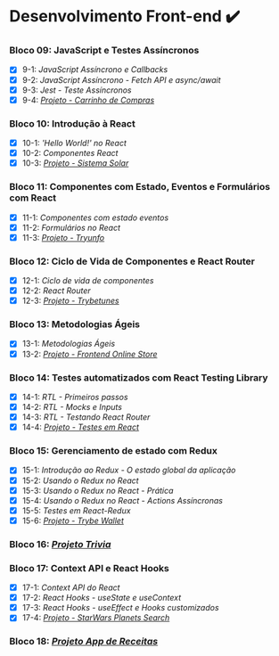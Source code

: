 # Desenvolvimento Front-end :heavy_check_mark:

### Bloco 09: JavaScript e Testes Assíncronos

- [X] 9-1: _JavaScript Assíncrono e Callbacks_
- [X] 9-2: _JavaScript Assíncrono - Fetch API e async/await_
- [X] 9-3: _Jest - Teste Assíncronos_
- [X] 9-4: _[Projeto - Carrinho de Compras](https://github.com/Jacqueline-Silva/shopping-cart)_

### Bloco 10: Introdução à React

- [X] 10-1: _'Hello World!' no React_
- [X] 10-2: _Componentes React_
- [X] 10-3: _[Projeto - Sistema Solar](https://github.com/Jacqueline-Silva/solar-system)_

### Bloco 11: Componentes com Estado, Eventos e Formulários com React

- [X] 11-1: _Componentes com estado eventos_
- [X] 11-2: _Formulários no React_
- [X] 11-3: _[Projeto - Tryunfo]()_

### Bloco 12: Ciclo de Vida de Componentes e React Router

- [X] 12-1: _Ciclo de vida de componentes_
- [X] 12-2: _React Router_
- [X] 12-3: _[Projeto - Trybetunes](https://github.com/Jacqueline-Silva/trybetunes)_

### Bloco 13: Metodologias Ágeis

- [X] 13-1: _Metodologias Ágeis_
- [X] 13-2: _[Projeto - Frontend Online Store]()_

### Bloco 14: Testes automatizados com React Testing Library

- [X] 14-1: _RTL - Primeiros passos_
- [X] 14-2: _RTL - Mocks e Inputs_
- [X] 14-3: _RTL - Testando React Router_
- [X] 14-4: _[Projeto - Testes em React](https://github.com/Jacqueline-Silva/react-testing-library)_

### Bloco 15: Gerenciamento de estado com Redux

- [X] 15-1: _Introdução ao Redux - O estado global da aplicação_
- [X] 15-2: _Usando o Redux no React_
- [X] 15-3: _Usando o Redux no React - Prática_
- [X] 15-4: _Usando o Redux no React - Actions Assíncronas_
- [X] 15-5: _Testes em React-Redux_
- [X] 15-6: _[Projeto - Trybe Wallet](https://github.com/Jacqueline-Silva/trybe-wallet)_

### Bloco 16: _[Projeto Trivia](https://github.com/Jacqueline-Silva/trivia)_

### Bloco 17: Context API e React Hooks

- [X] 17-1: _Context API do React_
- [X] 17-2: _React Hooks - useState e useContext_
- [X] 17-3: _React Hooks - useEffect e Hooks customizados_
- [X] 17-4: _[Projeto - StarWars Planets Search](https://github.com/Jacqueline-Silva/starwars-planets-search)_

### Bloco 18: _[Projeto App de Receitas](https://github.com/Jacqueline-Silva/recipes-app)_
